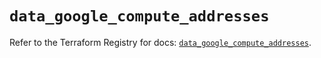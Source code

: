 # `data_google_compute_addresses`

Refer to the Terraform Registry for docs: [`data_google_compute_addresses`](https://registry.terraform.io/providers/hashicorp/google/5.40.0/docs/data-sources/compute_addresses).
